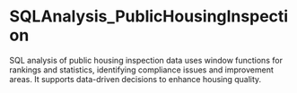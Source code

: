 # SQLAnalysis_PublicHousingInspection
SQL analysis of public housing inspection data uses window functions for rankings and statistics, identifying compliance issues and improvement areas. It supports data-driven decisions to enhance housing quality.
